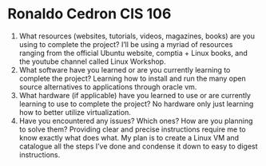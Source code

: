 # Ronaldo Cedron CIS 106 

1.	What resources (websites, tutorials, videos,  magazines, books) are you using to complete the project?
I’ll be using a myriad of resources ranging from the official Ubuntu website, comptia + Linux books, and the youtube channel called Linux Workshop.
2.	What software have you learned or are you currently learning to complete the project?
Learning how to install and run the many open source alternatives to applications through oracle vm. 
3.	What hardware (if applicable) have you learned to use or are currently learning to use to complete the project?
No hardware only just learning how to better utilize virtualization.
4.	Have you encountered any issues? Which ones? How are you planning to solve them?
Providing clear and precise instructions require me to know exactly what does what. My plan is to create a Linux VM and catalogue all the steps I’ve done and condense it down to easy to digest instructions. 
